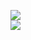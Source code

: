 [![](https://img.shields.io/badge/Made%20With-Github%20Spray-lightgrey.svg?style=for-the-badge&logo=github)](https://github.com/Annihil/github-spray#31484)  
[![](https://i.imgur.com/2DrTn0Z.gif)](https://github.com/Annihil/github-spray)